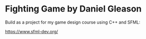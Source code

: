 # Fighting Game by Daniel Gleason

Build as a project for my game design course using C++ and  SFML:

https://www.sfml-dev.org/

